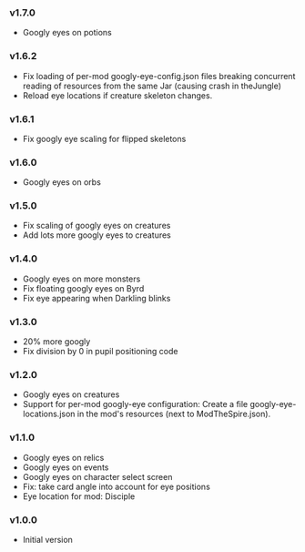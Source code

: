 ### v1.7.0
* Googly eyes on potions

### v1.6.2
* Fix loading of per-mod googly-eye-config.json files breaking concurrent reading of resources from the same Jar (causing crash in theJungle)
* Reload eye locations if creature skeleton changes.

### v1.6.1
* Fix googly eye scaling for flipped skeletons

### v1.6.0
* Googly eyes on orbs

### v1.5.0
* Fix scaling of googly eyes on creatures
* Add lots more googly eyes to creatures

### v1.4.0
* Googly eyes on more monsters
* Fix floating googly eyes on Byrd
* Fix eye appearing when Darkling blinks

### v1.3.0
* 20% more googly
* Fix division by 0 in pupil positioning code

### v1.2.0
* Googly eyes on creatures
* Support for per-mod googly-eye configuration:
  Create a file googly-eye-locations.json in the mod's resources (next to ModTheSpire.json).

### v1.1.0
* Googly eyes on relics
* Googly eyes on events
* Googly eyes on character select screen
* Fix: take card angle into account for eye positions
* Eye location for mod: Disciple

### v1.0.0
* Initial version
